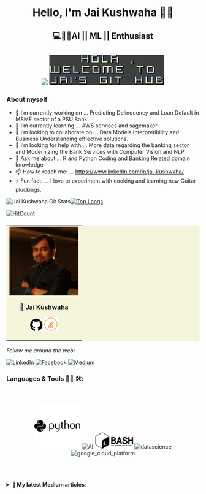 <h1 align="center">Hello, I'm Jai Kushwaha 🙋‍♂️</h1>
<h2 align="center">💻👨‍💻AI || ML || Enthusiast</h2>
<h2 align="center">
<img src="https://github.com/jaikushwaha7/jaikushwaha7/blob/master/gif1.gif/" width="105"/>
<img " src="https://github.com/jaikushwaha7/jaikushwaha7/blob/master/gif3.gif/" width="300"/>
</div></h2>

### About myself
- 🔭 I’m currently working on ... Predicting Delinquency and Loan Default in MSME sector of a PSU Bank
- 🌱 I’m currently learning ... AWS services and sagemaker
- 👯 I’m looking to collaborate on ... Data Models Interpretibility and Business Understanding effiective solutions.
- 🤔 I’m looking for help with ... More data regarding the banking sector and Modernizing the Bank Services with Computer Vision and NLP
- 💬 Ask me about ... R and Python Coding and Banking Related domain knowledge
- 📫 How to reach me: ... https://www.linkedin.com/in/jai-kushwaha/
- ⚡ Fun fact: ... I love to experiment with cooking and learning new Guitar pluckings.


![Jai Kushwaha Git Stats](https://github-readme-stats.vercel.app/api?username=jaikushwaha7&&show_icons=true&title_color=ffffff&icon_color=bb2acf&text_color=daf7dc&bg_color=151515&v=dkE4mVhwMB4&redir_token=QUFFLUhqa1B1ZEdRd0Q0ZTdZVk9MeXEtODQzWHMxOXVsQXxBQ3Jtc0trbDd1a3c5N1RXdWxWc1JNVmp0SDhfV09FZWcwYXV4dUVXUV9fOWhkcE9CRTI1V1BtZzRFbmxqM08yWWZGRmswX1Z5VlJtQVUxc3lQdXZ3bUJoZkV6VnZjeVBjeU1TMFpvWVA3bmhNMlNRS24zQlRQOA==&event=video_description&theme=onedark)[![Top Langs](https://github-readme-stats.vercel.app/api/top-langs/?username=jaikushwaha7&layout=compact&bg_color=151515&theme=dracula)](https://github.com/anuraghazra/github-readme-stats)

[![HitCount](http://hits.dwyl.com/jaikushwaha7/jaikushwaha7.svg)](http://hits.dwyl.com/jaikushwaha7/jaikushwaha7)
<h3 align="center"><table style="background-color:#F5F5DC">
<tr>
<td>
<img src="https://github.com/jaikushwaha7/jaikushwaha7/blob/master/Jai%20Photo.jpg" width="180"/>

👨‍ Jai Kushwaha

<p align="center">
<a href = "https://github.com/jaikushwaha7"><img src = "https://github.com/harshalrj25/MasterAssetsRepo/blob/master/gitHubLogo.png" width="32" height = "33"/></a>
<a href = "https://stackoverflow.com/users/14311693/jai-kushwaha?tab=profile"><img src = "https://github.com/harshalrj25/MasterAssetsRepo/blob/master/stackoverflow svg icon.svg" width="36" height="36"/></a>

</p>
</td>

</tr> 
</table></h2>


<i>Follow me around the web:</i><br>

  <!-- <a target="_blank" href="https://www.linkedin.com/in/jai-kushwaha/">🇱​🇮​🇳​🇰​🇪​🇩​🇮​🇳​</a> ●
  <a target="_blank" href="https://www.facebook.com/jai.kushwaha.5/">🇫​🇦​🇨​🇪​🇧​🇴​🇴​🇰​</a> ●
  <a target="_blank" href="https://medium.com/@jaikushwaha7">M​e​d​i​u​m​</a> -->

<a href="https://github.com/jaikushwaha7/jaikushwaha7/blob/master/Jai%20Photo.jpghttps://github.com/jaikushwaha7/jaikushwaha7/blob/master/Jai%20Photo.jpg/" target="_blank"><img src="https://img.shields.io/badge/LinkedIn-%230077B5.svg?&style=flat-square&logo=linkedin&logoColor=white" alt="LinkedIn"></a>
<a href="https://www.facebook.com/jai.kushwaha.5/" target="_blank"><img src="https://img.shields.io/badge/Facebook-%231877F2.svg?&style=flat-square&logo=facebook&logoColor=white" alt="Facebook"></a>
<a href="https://medium.com/@jaikushwaha7/" target="_blank"><img src="https://img.shields.io/badge/medium-%2312100E.svg?&style=flat-square&logo=Medium&logoColor=white" alt="Medium"></a>

</div>

<!-- [🇱​🇮​🇳​🇰​🇪​🇩​🇮​🇳​](https://www.linkedin.com/in/jai-kushwaha/) ● [🇫​🇦​🇨​🇪​🇧​🇴​🇴​🇰​](https://www.facebook.com/jai.kushwaha.5/) ● [M​e​d​i​u​m​](https://medium.com/@jaikushwaha7/) ●--->

### Languages & Tools 👨‍💻 🛠:
</br>

<p align="center">

<!-- For more icons please follow  https://github.com/MikeCodesDotNET/ColoredBadges -->
<img src="https://github.com/Xx-Ashutosh-xX/Xx-Ashutosh-xX/blob/master/assets/icons/python.png" alt="python" width="120" hight="50">
<img src="https://github.com/Xx-Ashutosh-xX/Xx-Ashutosh-xX/blob/master/assets/icons/ai.png" alt="AI" width="90" hight="50">
<img src="https://github.com/Xx-Ashutosh-xX/Xx-Ashutosh-xX/blob/master/assets/icons/bash.png" alt="bash" width="100" hight="50">
<img src="https://github.com/Xx-Ashutosh-xX/Xx-Ashutosh-xX/blob/master/assets/icons/datascience.png" alt="datascience" width="180" hight="50">
</br>
<img src="https://github.com/Xx-Ashutosh-xX/Xx-Ashutosh-xX/blob/master/assets/icons/google_cloud_platform.png" alt="google_cloud_platform" width="270" hight="50">
</p>
</br>
</br>
</br> 

<details> 

<summary><b>📑 My latest Medium articles</b>:</summary>
   <a target="_blank" href="https://medium.com/@jaikushwaha7/enhancing-poorly-designed-dashboard-a3eec838c6b5?source=---------2----------------------------"><img src="https://github-readme-medium-recent-article.vercel.app/medium/@jaikushwaha7/0" alt="Recent Article 0"></a>
   <a target="_blank" href="https://medium.com/@jaikushwaha7/application-of-linear-programming-lp-and-discuss-the-usefulness-of-lp-91c1bf1d1c5c?source=---------3----------------------------/1"><img src="https://github-readme-medium-recent-article.vercel.app/medium/@jaikushwaha7/1" alt="Recent Article 1"></a>
   <a target="_blank" href="https://medium.com/@jaikushwaha7/applications-of-various-time-series-models-in-the-context-of-prices-of-airlines-ticket-like-low-911b060a94cb?source=---------4----------------------------/2"><img src="https://github-readme-medium-recent-article.vercel.app/medium/@jaikushwaha7/2" alt="Recent Article 2"></a>
   <a target="_blank" href="https://medium.com/@jaikushwaha7/the-applications-of-anova-one-way-anova-two-way-anova-and-regression-techniques-in-the-context-c53d84c1a248?source=---------5----------------------------/3"><img src="https://github-readme-medium-recent-article.vercel.app/medium/@jaikushwaha7/3" alt="Recent Article 3"></a>
</details>
